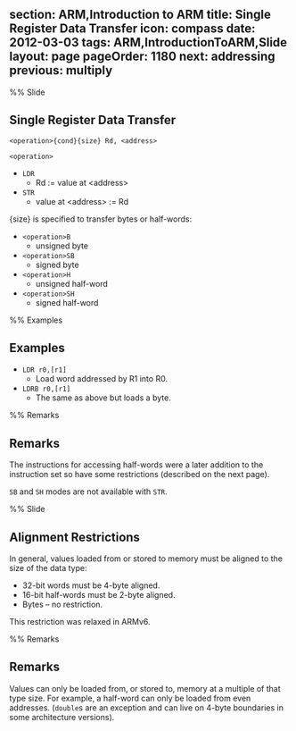 section: ARM,Introduction to ARM
title: Single Register Data Transfer
icon: compass
date: 2012-03-03
tags: ARM,IntroductionToARM,Slide
layout: page
pageOrder: 1180
next: addressing
previous: multiply
----

%% Slide

## Single Register Data Transfer

<div class="format"><code>&lt;operation&gt;{cond}{size} Rd, &lt;address&gt;</code></div>

`<operation>`

* `LDR`
  * Rd := value at &lt;address&gt;
* `STR`
  * value at &lt;address&gt; := Rd

{size} is specified to transfer bytes or half-words:

* `<operation>B`
  * unsigned byte
* `<operation>SB`
  * signed byte
* `<operation>H`
  * unsigned half-word
* `<operation>SH`
  * signed half-word

%% Examples

## Examples

* `LDR r0,[r1]`
  * Load word addressed by R1 into R0.
* `LDRB r0,[r1]`
  * The same as above but loads a byte.

%% Remarks

## Remarks

The instructions for accessing half-words were a later addition to the instruction set so have some restrictions (described on the next page).

`SB` and `SH` modes are not available with `STR`.

%% Slide

## Alignment Restrictions

In general, values loaded from or stored to memory must be aligned to the size of the data type:

* 32-bit words must be 4-byte aligned.
* 16-bit half-words must be 2-byte aligned.
* Bytes – no restriction.

This restriction was relaxed in ARMv6.

%% Remarks

## Remarks

Values can only be loaded from, or stored to, memory at a multiple of that type size. For example, a half-word can only be loaded from even addresses. (`double`s are an exception and can live on 4-byte boundaries in some architecture versions).
